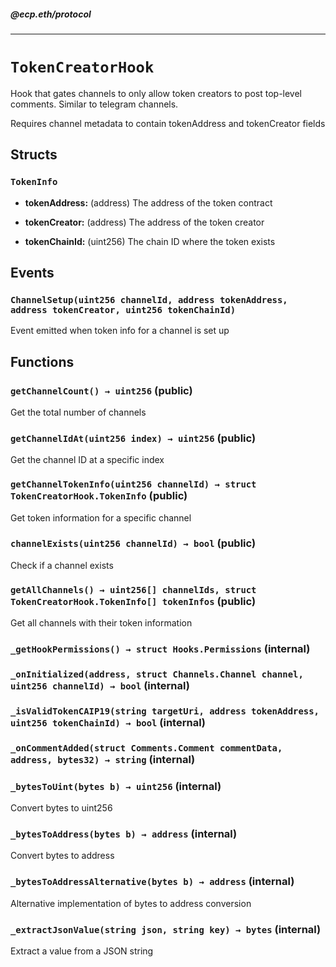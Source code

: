 ##### @ecp.eth/protocol

----

# `TokenCreatorHook`

Hook that gates channels to only allow token creators to post top-level comments. Similar to telegram channels.


Requires channel metadata to contain tokenAddress and tokenCreator fields

## Structs

### `TokenInfo`


- **tokenAddress:** (address) The address of the token contract



- **tokenCreator:** (address) The address of the token creator



- **tokenChainId:** (uint256) The chain ID where the token exists





## Events

### `ChannelSetup(uint256 channelId, address tokenAddress, address tokenCreator, uint256 tokenChainId)`

Event emitted when token info for a channel is set up





## Functions

### `getChannelCount() → uint256` (public)

Get the total number of channels




### `getChannelIdAt(uint256 index) → uint256` (public)

Get the channel ID at a specific index




### `getChannelTokenInfo(uint256 channelId) → struct TokenCreatorHook.TokenInfo` (public)

Get token information for a specific channel




### `channelExists(uint256 channelId) → bool` (public)

Check if a channel exists




### `getAllChannels() → uint256[] channelIds, struct TokenCreatorHook.TokenInfo[] tokenInfos` (public)

Get all channels with their token information




### `_getHookPermissions() → struct Hooks.Permissions` (internal)





### `_onInitialized(address, struct Channels.Channel channel, uint256 channelId) → bool` (internal)





### `_isValidTokenCAIP19(string targetUri, address tokenAddress, uint256 tokenChainId) → bool` (internal)





### `_onCommentAdded(struct Comments.Comment commentData, address, bytes32) → string` (internal)





### `_bytesToUint(bytes b) → uint256` (internal)

Convert bytes to uint256




### `_bytesToAddress(bytes b) → address` (internal)

Convert bytes to address




### `_bytesToAddressAlternative(bytes b) → address` (internal)

Alternative implementation of bytes to address conversion




### `_extractJsonValue(string json, string key) → bytes` (internal)

Extract a value from a JSON string






